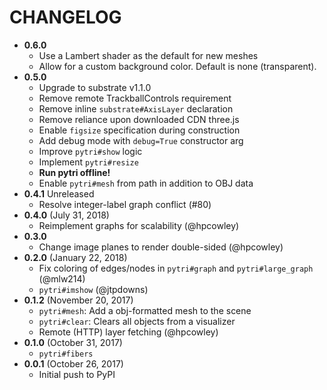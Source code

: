 # CHANGELOG

-   **0.6.0**
    -   Use a Lambert shader as the default for new meshes
    -   Allow for a custom background color. Default is none (transparent).
-   **0.5.0**
    -   Upgrade to substrate v1.1.0
    -   Remove remote TrackballControls requirement
    -   Remove inline `substrate#AxisLayer` declaration
    -   Remove reliance upon downloaded CDN three.js
    -   Enable `figsize` specification during construction
    -   Add debug mode with `debug=True` constructor arg
    -   Improve `pytri#show` logic
    -   Implement `pytri#resize`
    -   **Run pytri offline!**
    -   Enable `pytri#mesh` from path in addition to OBJ data
-   **0.4.1** Unreleased
    -   Resolve integer-label graph conflict (#80)
-   **0.4.0** (July 31, 2018)
    -   Reimplement graphs for scalability (@hpcowley)
-   **0.3.0**
    -   Change image planes to render double-sided (@hpcowley)
-   **0.2.0** (January 22, 2018)
    -   Fix coloring of edges/nodes in `pytri#graph` and `pytri#large_graph` (@mlw214)
    -   `pytri#imshow` (@jtpdowns)
-   **0.1.2** (November 20, 2017)
    -   `pytri#mesh`: Add a obj-formatted mesh to the scene
    -   `pytri#clear`: Clears all objects from a visualizer
    -   Remote (HTTP) layer fetching (@hpcowley)
-   **0.1.0** (October 31, 2017)
    -   `pytri#fibers`
-   **0.0.1** (October 26, 2017)
    -   Initial push to PyPI
